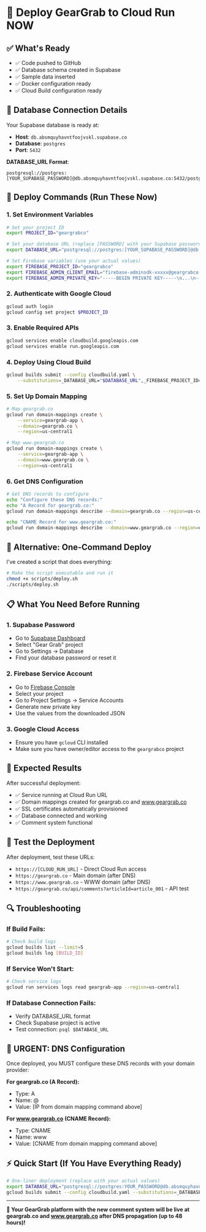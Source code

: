 # 🚀 Deploy GearGrab to Cloud Run NOW

## ✅ **What's Ready**
- ✅ Code pushed to GitHub
- ✅ Database schema created in Supabase
- ✅ Sample data inserted
- ✅ Docker configuration ready
- ✅ Cloud Build configuration ready

## 🔑 **Database Connection Details**
Your Supabase database is ready at:
- **Host**: `db.absmquyhavntfoojvskl.supabase.co`
- **Database**: `postgres`
- **Port**: `5432`

**DATABASE_URL Format**:
```
postgresql://postgres:[YOUR_SUPABASE_PASSWORD]@db.absmquyhavntfoojvskl.supabase.co:5432/postgres
```

## 🚀 **Deploy Commands (Run These Now)**

### 1. Set Environment Variables
```bash
# Set your project ID
export PROJECT_ID="geargrabco"

# Set your database URL (replace [PASSWORD] with your Supabase password)
export DATABASE_URL="postgresql://postgres:[YOUR_SUPABASE_PASSWORD]@db.absmquyhavntfoojvskl.supabase.co:5432/postgres"

# Set Firebase variables (use your actual values)
export FIREBASE_PROJECT_ID="geargrabco"
export FIREBASE_ADMIN_CLIENT_EMAIL="firebase-adminsdk-xxxxx@geargrabco.iam.gserviceaccount.com"
export FIREBASE_ADMIN_PRIVATE_KEY="-----BEGIN PRIVATE KEY-----\n...\n-----END PRIVATE KEY-----\n"
```

### 2. Authenticate with Google Cloud
```bash
gcloud auth login
gcloud config set project $PROJECT_ID
```

### 3. Enable Required APIs
```bash
gcloud services enable cloudbuild.googleapis.com
gcloud services enable run.googleapis.com
```

### 4. Deploy Using Cloud Build
```bash
gcloud builds submit --config cloudbuild.yaml \
    --substitutions=_DATABASE_URL="$DATABASE_URL",_FIREBASE_PROJECT_ID="$FIREBASE_PROJECT_ID",_FIREBASE_ADMIN_CLIENT_EMAIL="$FIREBASE_ADMIN_CLIENT_EMAIL",_FIREBASE_ADMIN_PRIVATE_KEY="$FIREBASE_ADMIN_PRIVATE_KEY"
```

### 5. Set Up Domain Mapping
```bash
# Map geargrab.co
gcloud run domain-mappings create \
    --service=geargrab-app \
    --domain=geargrab.co \
    --region=us-central1

# Map www.geargrab.co  
gcloud run domain-mappings create \
    --service=geargrab-app \
    --domain=www.geargrab.co \
    --region=us-central1
```

### 6. Get DNS Configuration
```bash
# Get DNS records to configure
echo "Configure these DNS records:"
echo "A Record for geargrab.co:"
gcloud run domain-mappings describe --domain=geargrab.co --region=us-central1 --format="value(status.resourceRecords[0].rrdata)"

echo "CNAME Record for www.geargrab.co:"
gcloud run domain-mappings describe --domain=www.geargrab.co --region=us-central1 --format="value(status.resourceRecords[0].rrdata)"
```

## 🔧 **Alternative: One-Command Deploy**

I've created a script that does everything:

```bash
# Make the script executable and run it
chmod +x scripts/deploy.sh
./scripts/deploy.sh
```

## 📋 **What You Need Before Running**

### 1. **Supabase Password**
- Go to [Supabase Dashboard](https://supabase.com/dashboard)
- Select "Gear Grab" project
- Go to Settings → Database
- Find your database password or reset it

### 2. **Firebase Service Account**
- Go to [Firebase Console](https://console.firebase.google.com)
- Select your project
- Go to Project Settings → Service Accounts
- Generate new private key
- Use the values from the downloaded JSON

### 3. **Google Cloud Access**
- Ensure you have `gcloud` CLI installed
- Make sure you have owner/editor access to the `geargrabco` project

## 🎯 **Expected Results**

After successful deployment:
- ✅ Service running at Cloud Run URL
- ✅ Domain mappings created for geargrab.co and www.geargrab.co
- ✅ SSL certificates automatically provisioned
- ✅ Database connected and working
- ✅ Comment system functional

## 🧪 **Test the Deployment**

After deployment, test these URLs:
- `https://[CLOUD_RUN_URL]` - Direct Cloud Run access
- `https://geargrab.co` - Main domain (after DNS)
- `https://www.geargrab.co` - WWW domain (after DNS)
- `https://geargrab.co/api/comments?articleId=article_001` - API test

## 🔍 **Troubleshooting**

### If Build Fails:
```bash
# Check build logs
gcloud builds list --limit=5
gcloud builds log [BUILD_ID]
```

### If Service Won't Start:
```bash
# Check service logs
gcloud run services logs read geargrab-app --region=us-central1
```

### If Database Connection Fails:
- Verify DATABASE_URL format
- Check Supabase project is active
- Test connection: `psql $DATABASE_URL`

## 🚨 **URGENT: DNS Configuration**

Once deployed, you MUST configure these DNS records with your domain provider:

**For geargrab.co (A Record):**
- Type: A
- Name: @
- Value: [IP from domain mapping command above]

**For www.geargrab.co (CNAME Record):**
- Type: CNAME  
- Name: www
- Value: [CNAME from domain mapping command above]

## ⚡ **Quick Start (If You Have Everything Ready)**

```bash
# One-liner deployment (replace with your actual values)
export DATABASE_URL="postgresql://postgres:YOUR_PASSWORD@db.absmquyhavntfoojvskl.supabase.co:5432/postgres" && \
gcloud builds submit --config cloudbuild.yaml --substitutions=_DATABASE_URL="$DATABASE_URL"
```

---

**🎉 Your GearGrab platform with the new comment system will be live at geargrab.co and www.geargrab.co after DNS propagation (up to 48 hours)!**
